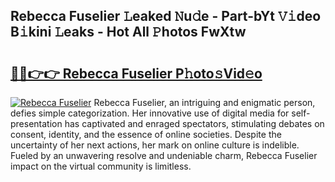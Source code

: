 ## Rebecca Fuselier 𝙻eaked 𝙽u𝚍e - Part-bYt 𝚅𝚒deo B𝚒kini 𝙻eaks - Hot All 𝙿hotos FwXtw

# <h2><a href="http://ld1hnhp.urlbe.top/?page=Rebecca+Fuselier">🔗🔗👉👉 Rebecca Fuselier P𝚑oto𝚜Vid𝚎o</a></h2>

[![Rebecca Fuselier](https://i.imgur.com/eBuTRDB.gif)](http://ld1hnhp.urlbe.top/?page=Rebecca+Fuselier)
Rebecca Fuselier, an intriguing and enigmatic person, defies simple categorization. Her innovative use of digital media for self-presentation has captivated and enraged spectators, stimulating debates on consent, identity, and the essence of online societies. Despite the uncertainty of her next actions, her mark on online culture is indelible. Fueled by an unwavering resolve and undeniable charm, Rebecca Fuselier impact on the virtual community is limitless.
